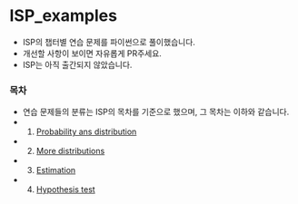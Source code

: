 # ISP_examples
- ISP의 챕터별 연습 문제를 파이썬으로 풀이했습니다.
- 개선할 사항이 보이면 자유롭게 PR주세요.
- ISP는 아직 출간되지 않았습니다.

### 목차
- 연습 문제들의 분류는 ISP의 목차를 기준으로 했으며, 그 목차는 이하와 같습니다.
- 1. [Probability ans distribution](https://github.com/sichu91/ISP_examples/tree/main/1.Probability_and_distribution)
- 2. [More distributions](https://github.com/sichu91/ISP_examples/tree/main/1.Probability_and_distribution)
- 3. [Estimation](https://github.com/sichu91/ISP_examples/tree/main/1.Probability_and_distribution)
- 4. [Hypothesis test](https://github.com/sichu91/ISP_examples/tree/main/1.Probability_and_distribution)

